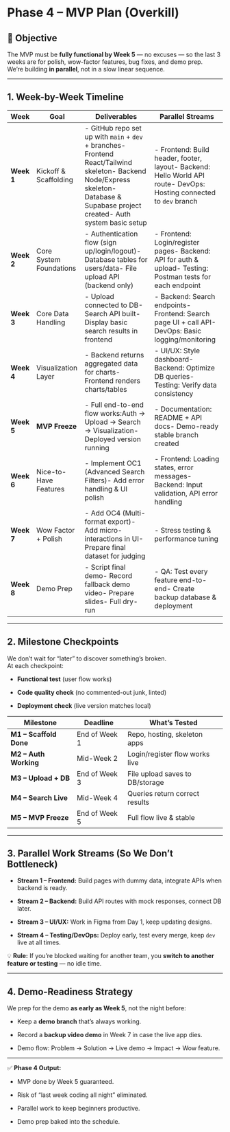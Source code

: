 # Phase 4 – MVP Plan (Overkill)

## 🎯 **Objective**

The MVP must be **fully functional by Week 5** — no excuses — so the last 3 weeks are for polish, wow-factor features, bug fixes, and demo prep.  
We’re building **in parallel**, not in a slow linear sequence.

---

## **1. Week-by-Week Timeline**

|Week|Goal|Deliverables|Parallel Streams|
|---|---|---|---|
|**Week 1**|Kickoff & Scaffolding|- GitHub repo set up with `main` + `dev` + branches- Frontend React/Tailwind skeleton- Backend Node/Express skeleton- Database & Supabase project created- Auth system basic setup|- Frontend: Build header, footer, layout- Backend: Hello World API route- DevOps: Hosting connected to `dev` branch|
|**Week 2**|Core System Foundations|- Authentication flow (sign up/login/logout)- Database tables for users/data- File upload API (backend only)|- Frontend: Login/register pages- Backend: API for auth & upload- Testing: Postman tests for each endpoint|
|**Week 3**|Core Data Handling|- Upload connected to DB- Search API built- Display basic search results in frontend|- Backend: Search endpoints- Frontend: Search page UI + call API- DevOps: Basic logging/monitoring|
|**Week 4**|Visualization Layer|- Backend returns aggregated data for charts- Frontend renders charts/tables|- UI/UX: Style dashboard- Backend: Optimize DB queries- Testing: Verify data consistency|
|**Week 5**|**MVP Freeze**|- Full end-to-end flow works:Auth → Upload → Search → Visualization- Deployed version running|- Documentation: README + API docs- Demo-ready stable branch created|
|**Week 6**|Nice-to-Have Features|- Implement OC1 (Advanced Search Filters)- Add error handling & UI polish|- Frontend: Loading states, error messages- Backend: Input validation, API error handling|
|**Week 7**|Wow Factor + Polish|- Add OC4 (Multi-format export)- Add micro-interactions in UI- Prepare final dataset for judging|- Stress testing & performance tuning|
|**Week 8**|Demo Prep|- Script final demo- Record fallback demo video- Prepare slides- Full dry-run|- QA: Test every feature end-to-end- Create backup database & deployment|

---

## **2. Milestone Checkpoints**

We don’t wait for “later” to discover something’s broken.  
At each checkpoint:

- **Functional test** (user flow works)
    
- **Code quality check** (no commented-out junk, linted)
    
- **Deployment check** (live version matches local)
    

|Milestone|Deadline|What’s Tested|
|---|---|---|
|**M1 – Scaffold Done**|End of Week 1|Repo, hosting, skeleton apps|
|**M2 – Auth Working**|Mid-Week 2|Login/register flow works live|
|**M3 – Upload + DB**|End of Week 3|File upload saves to DB/storage|
|**M4 – Search Live**|Mid-Week 4|Queries return correct results|
|**M5 – MVP Freeze**|End of Week 5|Full flow live & stable|

---

## **3. Parallel Work Streams (So We Don’t Bottleneck)**

- **Stream 1 – Frontend:** Build pages with dummy data, integrate APIs when backend is ready.
    
- **Stream 2 – Backend:** Build API routes with mock responses, connect DB later.
    
- **Stream 3 – UI/UX:** Work in Figma from Day 1, keep updating designs.
    
- **Stream 4 – Testing/DevOps:** Deploy early, test every merge, keep `dev` live at all times.
    

💡 **Rule:** If you’re blocked waiting for another team, you **switch to another feature or testing** — no idle time.

---

## **4. Demo-Readiness Strategy**

We prep for the demo **as early as Week 5**, not the night before:

- Keep a **demo branch** that’s always working.
    
- Record a **backup video demo** in Week 7 in case the live app dies.
    
- Demo flow: Problem → Solution → Live demo → Impact → Wow feature.
    

---

✅ **Phase 4 Output:**

- MVP done by Week 5 guaranteed.
    
- Risk of “last week coding all night” eliminated.
    
- Parallel work to keep beginners productive.
    
- Demo prep baked into the schedule.
    

